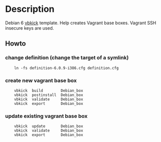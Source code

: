# Description

Debian 6 [vbkick](https://github.com/wilas/vbkick) template. Help creates Vagrant base boxes. Vagrant SSH insecure keys are used.

## Howto

### change definition (change the target of a symlink)
```
    ln -fs definition-6.0.9-i386.cfg definition.cfg
```

### create new vagrant base box
```
    vbkick  build        Debian_box
    vbkick  postinstall  Debian_box
    vbkick  validate     Debian_box
    vbkick  export       Debian_box
```

### update existing vagrant base box
```
    vbkick  update       Debian_box
    vbkick  validate     Debian_box
    vbkick  export       Debian_box
```

